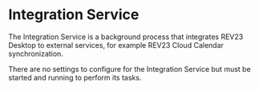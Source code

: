# Integration Service

The Integration Service is a background process that integrates REV23 Desktop to external services, for example REV23 Cloud Calendar synchronization.

There are no settings to configure for the Integration Service but must be started and running to perform its tasks.